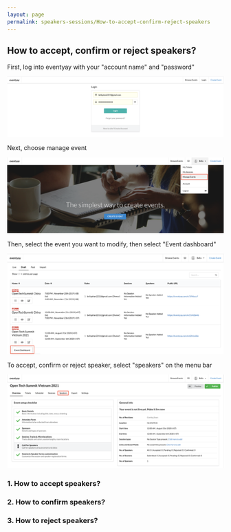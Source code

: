 ```yaml
---
layout: page
permalink: speakers-sessions/How-to-accept-confirm-reject-speakers
---
```


## How to accept, confirm or reject speakers? 


First, log into eventyay with your "account name" and "password"


![Accept,confirm,reject](/images/How-do-I-create-discount-codes-1.png)


Next, choose manage event 


![Accept,confirm,reject](/images/Manage-events-bar.png)


Then, select the event you want to modify, then select "Event dashboard"


![Accept,confirm,reject](/images/Event-dashboard.png)


To accept, confirm or reject speaker, select "speakers" on the menu bar


![Accept,confirm,reject](/images/Overview-speaker-menu.png)


### 1. How to accept speakers?


### 2. How to confirm speakers?


### 3. How to reject speakers?


